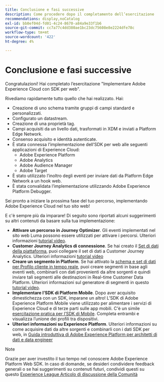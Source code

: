 ```yaml
---
title: Conclusione e fasi successive
description: Come procedere dopo il completamento dell’esercitazione
recommendations: display,noCatalog
exl-id: bb0ef04d-fd01-4c24-8670-a84a9e33f1b6
source-git-commit: cc7a77c4dd380ae1bc23dc75608e8e2224dfe78c
workflow-type: tm+mt
source-wordcount: '422'
ht-degree: 4%

---
```


# Conclusione e fasi successive

Congratulazioni! Hai completato l’esercitazione &quot;Implementare Adobe Experience Cloud con SDK per web&quot;.

Rivediamo rapidamente tutto quello che hai realizzato. Hai:

* Creazione di uno schema tramite gruppi di campi standard e personalizzati.
* Configurato un datastream.
* Creazione di una proprietà tag.
* Campi acquisiti da un livello dati, trasformati in XDM e inviati a Platform Edge Network.
* Consenso acquisito e identità autenticate.
* È stata connessa l’implementazione dell’SDK per web alle seguenti applicazioni di Experience Cloud:
   * Adobe Experience Platform
   * Adobe Analytics
   * Adobe Audience Manager
   * Adobe Target
* È stato utilizzato l’inoltro degli eventi per inviare dati da Platform Edge Network a un hook web.
* È stata convalidata l’implementazione utilizzando Adobe Experience Platform Debugger.

Sei pronto a iniziare la prossima fase del tuo percorso, implementando Adobe Experience Cloud nel tuo sito web!

E c&#39;è sempre più da imparare! Di seguito sono riportati alcuni suggerimenti su altri contenuti da basare sulla tua implementazione:


* **Attivare un percorso in Journey Optimizer**. Gli eventi implementati nel sito web Luma possono essere utilizzati per attivare i percorsi. Ulteriori informazioni [tutorial video](https://experienceleague.adobe.com/docs/journey-optimizer-learn/tutorials/create-journeys/use-case-transactional-journey.html).
* **Customer Journey Analytics di connessione**. Se hai creato il [Set di dati della piattaforma](setup-experience-platform.md), puoi collegare il set di dati a Customer Journey Analytics. Ulteriori informazioni [tutorial video](https://experienceleague.adobe.com/docs/customer-journey-analytics-learn/tutorials/connecting-customer-journey-analytics-to-data-sources-in-platform.html)
* **Creare un segmento in Platform**. Se hai attivato la [schema e set di dati per Profilo cliente in tempo reale](setup-experience-platform.md), puoi creare segmenti in base agli eventi web, combinarli con dati provenienti da altre sorgenti e quindi inviare tali segmenti alle destinazioni in Real-time Customer Data Platform. Ulteriori informazioni sul generatore di segmenti in questo [tutorial video](https://experienceleague.adobe.com/docs/platform-learn/tutorials/segments/create-segments.html).
* **Implementare l’SDK di Platform Mobile**. Dopo aver acquisito dimestichezza con un SDK, imparane un altro! L’SDK di Adobe Experience Platform Mobile viene utilizzato per alimentare i servizi di Experience Cloud e di terze parti sulle app mobili. C&#39;è un simile [esercitazione pratica per l’SDK di Mobile](https://experienceleague.adobe.com/docs/platform-learn/implement-mobile-sdk/overview.html?lang=it). Completa entrambi e visualizza l’unione dei profili tra dispositivi.
* **Ulteriori informazioni su Experience Platform**. Ulteriori informazioni su come acquisire dati da altre sorgenti e combinarli con i dati SDK per web, in [Guida introduttiva di Adobe Experience Platform per architetti di dati e data engineer](https://experienceleague.adobe.com/docs/platform-learn/getting-started-for-data-architects-and-data-engineers/overview.html)


>[!NOTE]
>
>Grazie per aver investito il tuo tempo nel conoscere Adobe Experience Platform Web SDK. In caso di domande, se desideri condividere feedback generali o se hai suggerimenti su contenuti futuri, condividi questi su questo [Experience League Articolo di discussione della Comunità](https://experienceleaguecommunities.adobe.com/t5/adobe-experience-platform-launch/tutorial-discussion-implement-adobe-experience-cloud-with-web/td-p/444996)
